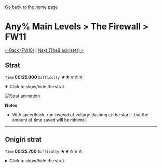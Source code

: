 [Go back to the home page](https://github.com/Doublevil/scbspeedrun)

# Any% Main Levels > The Firewall > FW11

[< Back (FW10)](https://github.com/Doublevil/scbspeedrun/blob/main/levels/any_ml/FW/FW10.md) | [Next (TheBlacklister) >](https://github.com/Doublevil/scbspeedrun/blob/main/levels/any_ml/FW/TheBlacklister.md)

## Strat

`Time` **00:25.000** `Difficulty` ★★☆☆☆
<details open>
  <summary>Click to show/hide the strat</summary>

  [![Strat animation](https://github.com/Doublevil/scbspeedrun/blob/main/media/levels/FW/FW11_Strat.webp)](https://github.com/Doublevil/scbspeedrun/blob/main/media/levels/FW/FW11_Strat.mp4?raw=true)

  **Notes**
  - With speedhack, run instead of voltage dashing at the start - but the amount of time saved will be minimal.
</details>

---
## Onigiri strat

`Time` **00:25.700** `Difficulty` ★★☆☆☆
<details>
  <summary>Click to show/hide the strat</summary>

  [![Strat animation](https://github.com/Doublevil/scbspeedrun/blob/main/media/levels/FW/FW11_OnigiriStrat.webp)](https://github.com/Doublevil/scbspeedrun/blob/main/media/levels/FW/FW11_OnigiriStrat.mp4?raw=true)

  **Notes**
  - With speedhack, run instead of voltage dashing at the start - but the amount of time saved will be minimal.
</details>
